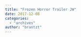 ```yaml
---
title: "Frozen Horror Trailer JW"
date: 2017-12-08
categories: 
  - "archives"
author: "brantzt"
---
```



